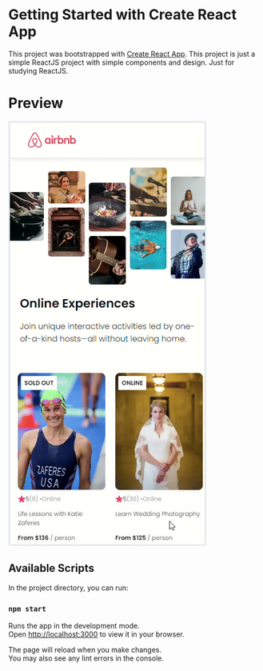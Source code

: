 # Getting Started with Create React App

This project was bootstrapped with [Create React App](https://github.com/facebook/create-react-app). 
This project is just a simple ReactJS project with simple components and design. Just for studying ReactJS.

# Preview

![MarineGEO circle logo](/airbnb-clone-app/page_simple.gif "MarineGEO logo")

## Available Scripts

In the project directory, you can run:

### `npm start`

Runs the app in the development mode.\
Open [http://localhost:3000](http://localhost:3000) to view it in your browser.

The page will reload when you make changes.\
You may also see any lint errors in the console.